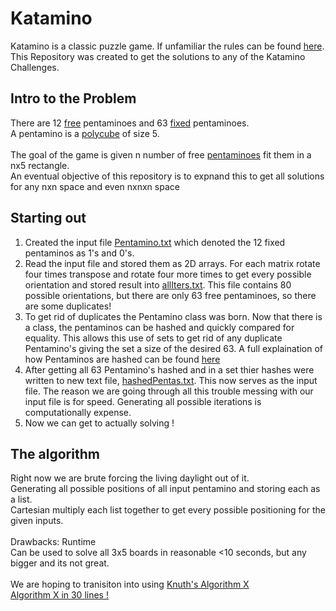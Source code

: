# Katamino
Katamino is a classic puzzle game. If unfamiliar the rules can be found [here](https://www.ultraboardgames.com/katamino/game-rules.php).  <br />
This Repository was created to get the solutions to any of the Katamino Challenges. <br >

## Intro to the Problem
There are 12 [free](https://en.wikipedia.org/wiki/Polyomino#Free,_one-sided,_and_fixed_polyominoes) pentaminoes and 
63 [fixed](https://en.wikipedia.org/wiki/Polyomino#Free,_one-sided,_and_fixed_polyominoes) pentaminoes. <br />
A pentamino is a [polycube](https://en.wikipedia.org/wiki/Polycube) of size 5. <br />
<br />
The goal of the game is given n number of free [pentaminoes](https://en.wikipedia.org/wiki/Pentomino) fit them in a nx5 rectangle. <br />
An eventual objective of this repository is to expnand this to get all solutions for any nxn space and even nxnxn space <br />

## Starting out
1. Created the input file [Pentamino.txt](https://github.com/JoeyHinckley34/Katamino/blob/main/Pentamino.txt) which denoted the 12 fixed pentaminos as 1's and 0's. <br />
2. Read the input file and stored them as 2D arrays. For each matrix rotate four times transpose and rotate four more times to get every possible orientation and stored result into [allIters.txt](https://github.com/JoeyHinckley34/Katamino/blob/main/allIters.txt). This file contains 80 possible orientations, but there are only 63 free pentaminoes, so there are some duplicates!<br />
3. To get rid of duplicates the Pentamino class was born. Now that there is a class, the pentaminos can be hashed and quickly compared for equality. This allows this use of sets to get rid of any duplicate Pentamino's giving the set a size of the desired 63. A full explaination of how Pentaminos are hashed can be found [here](https://github.com/JoeyHinckley34/Katamino/blob/main/hashing.txt)
4. After getting all 63 Pentamino's hashed and in a set thier hashes were written to new text file, [hashedPentas.txt](https://github.com/JoeyHinckley34/Katamino/blob/main/hashedPentas.txt). This now serves as the input file. The reason we are going through all this trouble messing with our input file is for speed. Generating all possible iterations is computationally expense.
5. Now we can get to actually solving !

## The algorithm 
Right now we are brute forcing the living daylight out of it. <br />
Generating all possible positions of all input pentamino and storing each as a list. <br />
Cartesian multiply each list together to get every possible positioning for the given inputs. <br />
<br />
Drawbacks: Runtime <br />
Can be used to solve all 3x5 boards in reasonable <10 seconds, but any bigger and its not great. <br />
<br />
We are hoping to tranisiton into using [Knuth's Algorithm X](https://en.wikipedia.org/wiki/Knuth%27s_Algorithm_X) <br />
[Algorithm X in 30 lines !](https://www.cs.mcgill.ca/~aassaf9/python/algorithm_x.html) <br />

